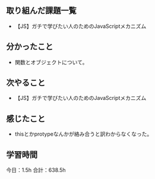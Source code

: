 ## 取り組んだ課題一覧
* 【JS】ガチで学びたい人のためのJavaScriptメカニズム
## 分かったこと
* 関数とオブジェクトについて。
      
    
    

## 次やること
* 【JS】ガチで学びたい人のためのJavaScriptメカニズム
## 感じたこと
* thisとかprotypeなんかが絡み合うと訳わからなくなった。
 
## 学習時間
今日：1.5h
合計：638.5h
